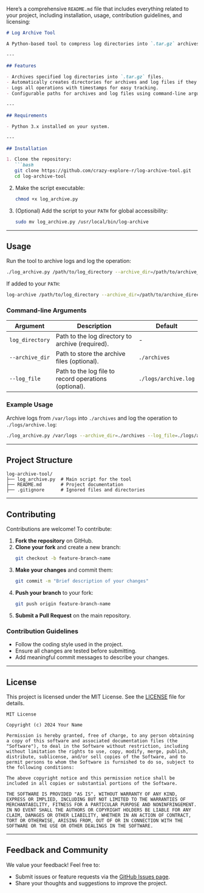 Here’s a comprehensive `README.md` file that includes everything related to your project, including installation, usage, contribution guidelines, and licensing:

```markdown
# Log Archive Tool

A Python-based tool to compress log directories into `.tar.gz` archives and maintain a log of operations.

---

## Features

- Archives specified log directories into `.tar.gz` files.
- Automatically creates directories for archives and log files if they don't exist.
- Logs all operations with timestamps for easy tracking.
- Configurable paths for archives and log files using command-line arguments.

---

## Requirements

- Python 3.x installed on your system.

---

## Installation

1. Clone the repository:
   ```bash
   git clone https://github.com/crazy-explore-r/log-archive-tool.git
   cd log-archive-tool
   ```

2. Make the script executable:
   ```bash
   chmod +x log_archive.py
   ```

3. (Optional) Add the script to your `PATH` for global accessibility:
   ```bash
   sudo mv log_archive.py /usr/local/bin/log-archive
   ```

---

## Usage

Run the tool to archive logs and log the operation:

```bash
./log_archive.py /path/to/log_directory --archive_dir=/path/to/archive_directory --log_file=/path/to/log_file
```

If added to your `PATH`:
```bash
log-archive /path/to/log_directory --archive_dir=/path/to/archive_directory --log_file=/path/to/log_file
```

### Command-line Arguments

| Argument            | Description                                                      | Default            |
|---------------------|------------------------------------------------------------------|--------------------|
| `log_directory`     | Path to the log directory to archive (required).                | -                  |
| `--archive_dir`     | Path to store the archive files (optional).                     | `./archives`       |
| `--log_file`        | Path to the log file to record operations (optional).           | `./logs/archive.log` |

### Example Usage

Archive logs from `/var/logs` into `./archives` and log the operation to `./logs/archive.log`:
```bash
./log_archive.py /var/logs --archive_dir=./archives --log_file=./logs/archive.log
```

---

## Project Structure

```
log-archive-tool/
├── log_archive.py  # Main script for the tool
├── README.md       # Project documentation
├── .gitignore      # Ignored files and directories
```

---

## Contributing

Contributions are welcome! To contribute:

1. **Fork the repository** on GitHub.
2. **Clone your fork** and create a new branch:
   ```bash
   git checkout -b feature-branch-name
   ```
3. **Make your changes** and commit them:
   ```bash
   git commit -m "Brief description of your changes"
   ```
4. **Push your branch** to your fork:
   ```bash
   git push origin feature-branch-name
   ```
5. **Submit a Pull Request** on the main repository.

### Contribution Guidelines

- Follow the coding style used in the project.
- Ensure all changes are tested before submitting.
- Add meaningful commit messages to describe your changes.

---

## License

This project is licensed under the MIT License. See the [LICENSE](LICENSE) file for details.

```
MIT License

Copyright (c) 2024 Your Name

Permission is hereby granted, free of charge, to any person obtaining a copy of this software and associated documentation files (the "Software"), to deal in the Software without restriction, including without limitation the rights to use, copy, modify, merge, publish, distribute, sublicense, and/or sell copies of the Software, and to permit persons to whom the Software is furnished to do so, subject to the following conditions:

The above copyright notice and this permission notice shall be included in all copies or substantial portions of the Software.

THE SOFTWARE IS PROVIDED "AS IS", WITHOUT WARRANTY OF ANY KIND, EXPRESS OR IMPLIED, INCLUDING BUT NOT LIMITED TO THE WARRANTIES OF MERCHANTABILITY, FITNESS FOR A PARTICULAR PURPOSE AND NONINFRINGEMENT. IN NO EVENT SHALL THE AUTHORS OR COPYRIGHT HOLDERS BE LIABLE FOR ANY CLAIM, DAMAGES OR OTHER LIABILITY, WHETHER IN AN ACTION OF CONTRACT, TORT OR OTHERWISE, ARISING FROM, OUT OF OR IN CONNECTION WITH THE SOFTWARE OR THE USE OR OTHER DEALINGS IN THE SOFTWARE.
```

---

## Feedback and Community

We value your feedback! Feel free to:
- Submit issues or feature requests via the [GitHub Issues page](https://github.com/crazy-explore-r/log-archive-tool/issues).
- Share your thoughts and suggestions to improve the project.